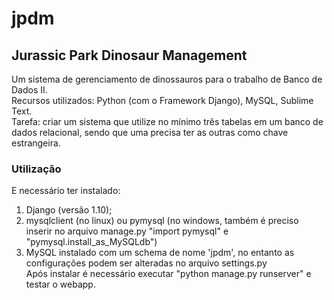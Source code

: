 # jpdm
## Jurassic Park Dinosaur Management  

Um sistema de gerenciamento de dinossauros para o trabalho de Banco de Dados II.  
Recursos utilizados: Python (com o Framework Django), MySQL, Sublime Text.  
Tarefa: criar um sistema que utilize no mínimo três tabelas em um banco de dados relacional, sendo que uma precisa ter as outras como chave estrangeira.  

### Utilização
E necessário ter instalado:  
1. Django (versão 1.10);  
2. mysqlclient (no linux) ou pymysql (no windows, também é preciso inserir no arquivo manage.py "import pymysql" e "pymysql.install_as_MySQLdb")  
3. MySQL instalado com um schema de nome 'jpdm', no entanto as configurações podem ser alteradas no arquivo settings.py  
Após instalar é necessário executar "python manage.py runserver" e testar o webapp.
